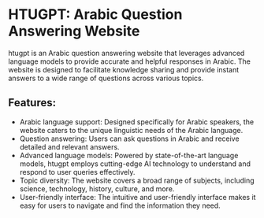 # HTUGPT: Arabic Question Answering Website

htugpt is an Arabic question answering website that leverages advanced language models to provide accurate and helpful responses in Arabic. The website is designed to facilitate knowledge sharing and provide instant answers to a wide range of questions across various topics.

## Features:

* Arabic language support: Designed specifically for Arabic speakers, the website caters to the unique linguistic needs of the Arabic language.
* Question answering: Users can ask questions in Arabic and receive detailed and relevant answers.
* Advanced language models: Powered by state-of-the-art language models, htugpt employs cutting-edge AI technology to understand and respond to user queries effectively.
* Topic diversity: The website covers a broad range of subjects, including science, technology, history, culture, and more.
* User-friendly interface: The intuitive and user-friendly interface makes it easy for users to navigate and find the information they need.

